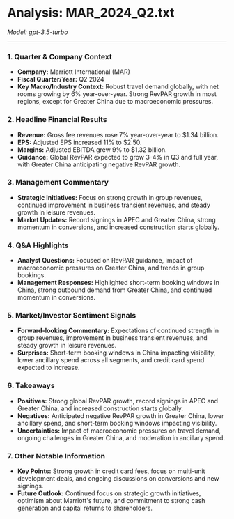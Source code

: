# Analysis: MAR_2024_Q2.txt

*Model: gpt-3.5-turbo*

---

### 1. Quarter & Company Context
- **Company:** Marriott International (MAR)
- **Fiscal Quarter/Year:** Q2 2024
- **Key Macro/Industry Context:** Robust travel demand globally, with net rooms growing by 6% year-over-year. Strong RevPAR growth in most regions, except for Greater China due to macroeconomic pressures.

### 2. Headline Financial Results
- **Revenue:** Gross fee revenues rose 7% year-over-year to $1.34 billion.
- **EPS:** Adjusted EPS increased 11% to $2.50.
- **Margins:** Adjusted EBITDA grew 9% to $1.32 billion.
- **Guidance:** Global RevPAR expected to grow 3-4% in Q3 and full year, with Greater China anticipating negative RevPAR growth.

### 3. Management Commentary
- **Strategic Initiatives:** Focus on strong growth in group revenues, continued improvement in business transient revenues, and steady growth in leisure revenues.
- **Market Updates:** Record signings in APEC and Greater China, strong momentum in conversions, and increased construction starts globally.

### 4. Q&A Highlights
- **Analyst Questions:** Focused on RevPAR guidance, impact of macroeconomic pressures on Greater China, and trends in group bookings.
- **Management Responses:** Highlighted short-term booking windows in China, strong outbound demand from Greater China, and continued momentum in conversions.

### 5. Market/Investor Sentiment Signals
- **Forward-looking Commentary:** Expectations of continued strength in group revenues, improvement in business transient revenues, and steady growth in leisure revenues.
- **Surprises:** Short-term booking windows in China impacting visibility, lower ancillary spend across all segments, and credit card spend expected to increase.

### 6. Takeaways
- **Positives:** Strong global RevPAR growth, record signings in APEC and Greater China, and increased construction starts globally.
- **Negatives:** Anticipated negative RevPAR growth in Greater China, lower ancillary spend, and short-term booking windows impacting visibility.
- **Uncertainties:** Impact of macroeconomic pressures on travel demand, ongoing challenges in Greater China, and moderation in ancillary spend.

### 7. Other Notable Information
- **Key Points:** Strong growth in credit card fees, focus on multi-unit development deals, and ongoing discussions on conversions and new signings.
- **Future Outlook:** Continued focus on strategic growth initiatives, optimism about Marriott's future, and commitment to strong cash generation and capital returns to shareholders.